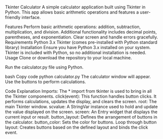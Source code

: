 Tkinter Calculator
A simple calculator application built using Tkinter in Python. This app allows basic arithmetic operations and features a user-friendly interface.

Features
Perform basic arithmetic operations: addition, subtraction, multiplication, and division.
Additional functionality includes decimal points, parentheses, and exponentiation.
Clear screen and handle errors gracefully.
Requirements
Python 3.x
Tkinter (comes pre-installed with Python standard library)
Installation
Ensure you have Python 3.x installed on your system.
Tkinter is included with Python, so no additional installation is needed.
Usage
Clone or download the repository to your local machine.

Run the calculator.py file using Python.

bash
Copy code
python calculator.py
The calculator window will appear. Use the buttons to perform calculations.

Code Explanation
Imports: The * import from tkinter is used to bring in all the Tkinter components.
click(event): This function handles button clicks. It performs calculations, updates the display, and clears the screen.
root: The main Tkinter window.
scvalue: A StringVar instance used to hold and update the value displayed on the screen.
screen: An Entry widget that displays the current input or result.
button_layout: Defines the arrangement of buttons in the calculator.
button_color: Sets the color for buttons.
Loop through button layout: Creates buttons based on the defined layout and binds the click event.

